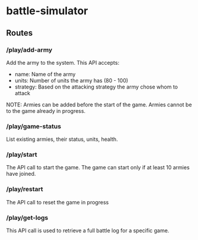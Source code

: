 # battle-simulator

## Routes

### /play/add-army
Add the army to the system. This API accepts:

* name: Name of the army
* units: Number of units the army has (80 - 100)
* strategy: Based on the attacking strategy the army chose whom to attack

NOTE: Armies can be added before the start of the game. Armies cannot be to the game already in progress.

### /play/game-status
List existing armies, their status, units, health.

### /play/start
The API call to start the game. The game can start only if at least 10 armies have joined.

### /play/restart
The API call to reset the game in progress

### /play/get-logs
This API call is used to retrieve a full battle log for a specific game.

